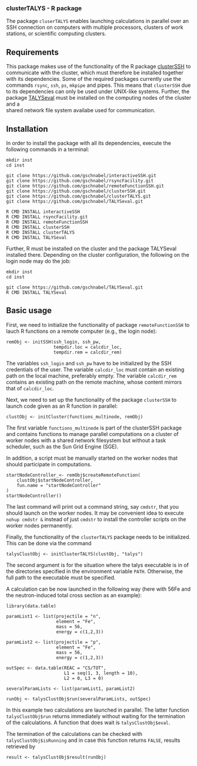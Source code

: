 ### clusterTALYS - R package

The package `cluserTALYS` enables launching calculations
in parallel over an SSH connection on computers with multiple processors,
clusters of work stations, or scientific computing clusters.

## Requirements

This package makes use of the functionality of the R package
[clusterSSH](https://github.com/gschnabel/clusterSSH) to 
communicate with the cluster, which must therefore be installed
together with its dependencies. Some of the required packages
currently use the commands `rsync`, `ssh`, `ps`, `mkpipe` and 
pipes. This means that `clusterSSH` due to its dependencies
can only be used under UNIX-like systems.
Further, the package [TALYSeval](https://github.com/gschnabel/TALYSeval)
must be installed on the computing nodes of the cluster and a  
shared network file system availabe used for communication.

## Installation

In order to install the package with all its dependencies,
execute the following commands in a terminal:
```
mkdir inst
cd inst

git clone https://github.com/gschnabel/interactiveSSH.git
git clone https://github.com/gschnabel/rsyncFacility.git
git clone https://github.com/gschnabel/remoteFunctionSSH.git
git clone https://github.com/gschnabel/clusterSSH.git
git clone https://github.com/gschnabel/clusterTALYS.git
git clone https://github.com/gschnabel/TALYSeval.git

R CMD INSTALL interactiveSSH
R CMD INSTALL rsyncFacility.git
R CMD INSTALL remoteFunctionSSH
R CMD INSTALL clusterSSH
R CMD INSTALL clusterTALYS
R CMD INSTALL TALYSeval
```

Further, R must be installed on the cluster and the 
package TALYSeval installed there.
Depending on the cluster configuration, the following on
the login node may do the job:
```
mkdir inst
cd inst

git clone https://github.com/gschnabel/TALYSeval.git
R CMD INSTALL TALYSeval
```

## Basic usage

First, we need to initialize the functionality of 
package `remoteFunctionSSH` to lauch R functions on 
a remote computer (e.g., the login node):
```
remObj <- initSSH(ssh_login, ssh_pw,
                  tempdir.loc = calcdir_loc,
                  tempdir.rem = calcdir_rem)
```
The variables `ssh_login` and `ssh_pw` have to be initialized
by the SSH credentials of the user. The variable `calcdir_loc`
must contain an existing path on the local machine, preferably 
empty. The variable `calcdir_rem` contains an existing path on the
remote machine, whose content mirrors that of `calcdir_loc`. 

Next, we need to set up the functionality of the package
`clusterSSH` to launch code given as an R function in parallel:
```
clustObj <- initCluster(functions_multinode, remObj)
```
The first variable `functions_multinode` is part of the clusterSSH
package and contains functions to manage parallel computations on
a cluster of worker nodes with a shared network filesystem but
without a task scheduler, such as the Sun Grid Engine (SGE).

In addition, a script must be manually started on the worker nodes
that should participate in computations. 
```
startNodeController_<- remObj$createRemoteFunction(
    clustObj$startNodeController,
    fun.name = "startNodeController"
)
startNodeController()
```
The last command will print out a command string, say `cmdstr`, 
that you should launch on the worker nodes. It may be convenient 
idea to execute `nohup cmdstr &` instead of just `cmdstr` to
install the controller scripts on the worker nodes permanently. 

Finally, the functionality of the `clusterTALYS` package needs to
be initialized. This can be done via the command
```
talysClustObj <- initClusterTALYS(clustObj, "talys")
```
The second argument is for the situation where the talys executable
is in of the directories specified in the environment variable `PATH`.
Otherwise, the full path to the executable must be specified.

A calculation can be now launched in the following way
(here with 56Fe and the neutron-induced total cross section
as an example):
```
library(data.table)

paramList1 <- list(projectile = "n",
                   element = "Fe",
                   mass = 56,
                   energy = c(1,2,3))

paramList2 <- list(projectile = "p",
                   element = "Fe",
                   mass = 56,
                   energy = c(1,2,3))

outSpec <- data.table(REAC = "CS/TOT",
                      L1 = seq(1, 3, length = 10),
                      L2 = 0, L3 = 0) 

severalParamLists <- list(paramList1, paramList2)

runObj <- talysClustObj$run(severalParamLists, outSpec)
```
In this example two calculations are launched in parallel.
The latter function `talysClustObj$run` returns immediately
without waiting for the termination of the calculations.
A function that does wait is `talysClustObj$eval`.

The termination of the calculations can be checked with
`talysClustObj$isRunning` and in case this function
returns `FALSE`, results retrieved by
```
result <- talysClustObj$result(runObj)
```
